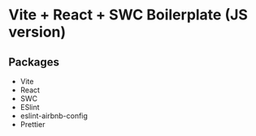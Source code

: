 # Vite + React + SWC Boilerplate (JS version)

## Packages
- Vite
- React
- SWC
- ESlint
- eslint-airbnb-config
- Prettier